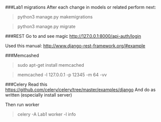 ###Lab1 migrations
After each change in models or related perform next:
> python3 manage.py makemigrations

> python3 manage.py migrate

###REST
Go to and see magic
http://127.0.0.1:8000/api-auth/login

Used this manual:
http://www.django-rest-framework.org/#example


###Memcashed

> sudo apt-get install memcached

> memcached -l 127.0.0.1 -p 12345 -m 64 -vv

###Celery
Read this
https://github.com/celery/celery/tree/master/examples/django
And do as written (especially install server)

Then run worker
> celery -A Lab1 worker -l info
